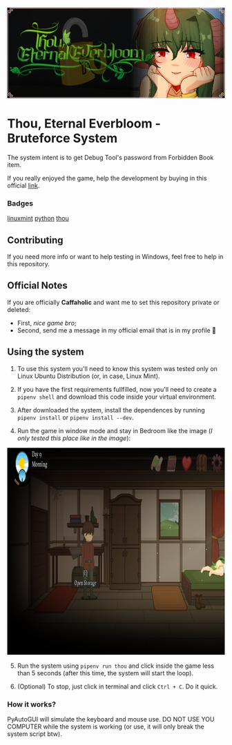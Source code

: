 
<p align="center">
    <img src="./bruteforcing_thou.png" title="Thou - Bruteforce">
</p>

# Thou, Eternal Everbloom - Bruteforce System

The system intent is to get Debug Tool's password from Forbidden Book item.

If you really enjoyed the game, help the development by buying in this official [link](https://caffaholic.itch.io/thou-eternal-everbloom).

### Badges

[linuxmint](https://img.shields.io/badge/Linux%20Mint%20-%2022.2%20-%20green?style=flat&logo=linuxmint&logoColor=white&logoSize=auto&labelColor=black&color=%2386BE43)
[python](https://img.shields.io/badge/Python%20-%203.12%20-%20blue?style=flat&logo=python&logoColor=yellow&logoSize=auto&labelColor=black&color=%233968ba)
[thou](https://img.shields.io/badge/Thou%2C%20Eternal%20Everbloom%20-%200.2.0.4%20-%20green?style=flat&logoSize=auto&labelColor=black&color=%23309351)

## Contributing

If you need more info or want to help testing in Windows, feel free to help in this repository.

## Official Notes

If you are officially **Caffaholic** and want me to set this repository private or deleted: 
- First, _nice game bro_; 
- Second, send me a message in my official email that is in my profile 🫡

## Using the system

1. To use this system you'll need to know this system was tested only on Linux Ubuntu Distribution (or, in case, Linux Mint).

2. If you have the first requirements fullfilled, now you'll need to create a `pipenv shell` and download this code inside your virtual environment.

3. After downloaded the system, install the dependences by running `pipenv install` or `pipenv install --dev`.

4. Run the game in window mode and stay in Bedroom like the image (_I only tested this place like in the image_):

<p align="center">
    <img src="./local_to_bruteforce.png" width="800" height="480" title="Thou - Bruteforce">
</p>

5. Run the system using `pipenv run thou` and click inside the game less than 5 seconds (after this time, the system will start the loop).

6. (Optional) To stop, just click in terminal and click `Ctrl + C`. Do it quick. 

### How it works?

PyAutoGUI will simulate the keyboard and mouse use. DO NOT USE YOU COMPUTER while the system is working (or use, it will only break the system script btw).
